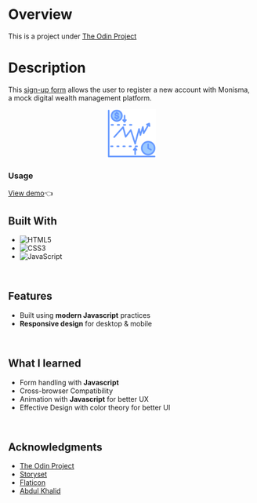 <!-- PROJECT LOGO -->
# Overview
This is a project under [The Odin Project](https://www.theodinproject.com/)

# Description
This [sign-up form](https://f00lg0ldl0af.github.io/signup/) allows the user to register a new account with Monisma, a mock digital wealth management platform.

<div align="center">
    <a href="https://f00lg0ldl0af.github.io/signup/">
        <img src="./favicon.png" alt="logo" width="100">
    </a>
</div>

### Usage
[View demo](https://f00lg0ldl0af.github.io/signup/):point_left:




## Built With

- ![HTML5](https://img.shields.io/badge/html5-%23E34F26.svg?style=for-the-badge&logo=html5&logoColor=white)   
- ![CSS3](https://img.shields.io/badge/css3-%231572B6.svg?style=for-the-badge&logo=css3&logoColor=white)   
- ![JavaScript](https://img.shields.io/badge/javascript-%23323330.svg?style=for-the-badge&logo=javascript&logoColor=%23F7DF1E)

<br>

## Features

- Built using **modern Javascript** practices
- **Responsive design** for desktop & mobile

<br>

## What I learned

* Form handling with **Javascript**
* Cross-browser Compatibility 
* Animation with **Javascript** for better UX
* Effective Design with color theory for better UI

<br>

## Acknowledgments

* [The Odin Project](https://www.theodinproject.com/)
* [Storyset](https://storyset.com/illustration/top-up-credit/bro)
* [Flaticon](https://www.flaticon.com/free-icon/tap_181838)
* [Abdul Khalid](https://github.com/0xabdulkhalid/basket-sign-up/tree/main)

<br>